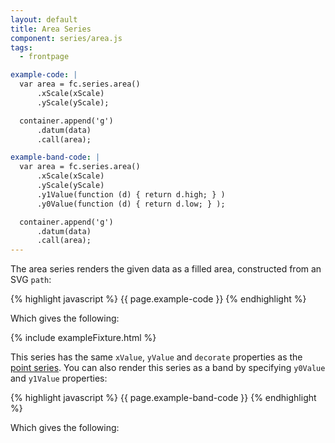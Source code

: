 ```yaml
---
layout: default
title: Area Series
component: series/area.js
tags:
  - frontpage

example-code: |
  var area = fc.series.area()
      .xScale(xScale)
      .yScale(yScale);

  container.append('g')
      .datum(data)
      .call(area);

example-band-code: |
  var area = fc.series.area()
      .xScale(xScale)
      .yScale(yScale)
      .y1Value(function (d) { return d.high; } )
      .y0Value(function (d) { return d.low; } );

  container.append('g')
      .datum(data)
      .call(area);
---
```


The area series renders the given data as a filled area, constructed from an SVG `path`:

{% highlight javascript %}
{{ page.example-code }}
{% endhighlight %}

Which gives the following:

{% include exampleFixture.html %}

This series has the same `xValue`, `yValue` and `decorate` properties as the [point series](#point). You can also render this series as a band by specifying `y0Value` and `y1Value` properties:

{% highlight javascript %}
{{ page.example-band-code }}
{% endhighlight %}

Which gives the following:

<div id="series_area_band" class="chart band"> </div>
<script type="text/javascript">
(function() {
    var f = createFixture('#series_area_band', null, null, function() { return true; });
    var container = f.container, data = f.data
      xScale = f.xScale, yScale = f.yScale;
    {{ page.example-band-code }}
}());
</script>